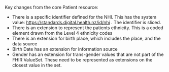 Key changes from the core Patient resource:

* There is a specific identifier defined for the NHI. This has the system value: https://standards.digital.health.nz/id/nhi . The identifier is sliced.
* There is an extension to represent the patients ethnicity. This is a coded element drawn from the Level 4 ethnicity codes
* There is an extension for birth place, which includes the place, and the data source
* Birth Date has an extension for information source
* Gender has an extension for trans-gender values that are not part of the FHIR ValueSet. These need to be represented as extensions on the closest value in the set.